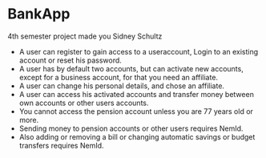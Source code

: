 # BankApp
4th semester project made you Sidney Schultz

* A user can register to gain access to a useraccount, Login to an existing account or reset his password.
* A user has by default two accounts, but can activate new accounts, except for a business account, for that you need an affiliate.
* A user can change his personal details, and chose an affiliate.
* A user can access his activated accounts and transfer money between own accounts or other users accounts.
* You cannot access the pension account unless you are 77 years old or more.
* Sending money to pension accounts or other users requires NemId.
* Also adding or removing a bill or changing automatic savings or budget transfers requires NemId.

